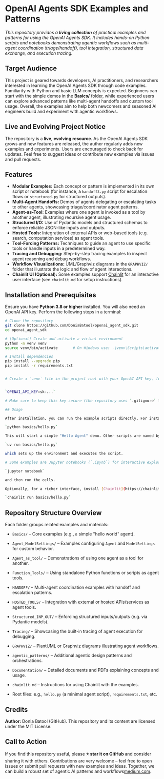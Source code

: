 # OpenAI Agents SDK Examples and Patterns

*This repository provides a **living collection** of practical examples and patterns for using the OpenAI Agents SDK. It includes hands-on Python scripts and notebooks demonstrating agentic workflows such as multi-agent coordination (triage/handoff), tool integration, structured data exchange, and execution tracing.*

## Target Audience

This project is geared towards developers, AI practitioners, and researchers interested in learning the OpenAI Agents SDK through code examples. Familiarity with Python and basic LLM concepts is expected. Beginners can start with the simple demos in the **Basics/** folder, while experienced users can explore advanced patterns like multi-agent handoffs and custom tool usage. Overall, the examples aim to help both newcomers and seasoned AI engineers build and experiment with agentic workflows.

## Live and Evolving Project Notice

The repository is a **live, evolving resource**. As the OpenAI Agents SDK grows and new features are released, the author regularly adds new examples and experiments. Users are encouraged to check back for updates. Feel free to suggest ideas or contribute new examples via issues and pull requests.

## Features

- **Modular Examples:** Each concept or pattern is implemented in its own script or notebook (for instance, a `handoff3.py` script for escalation flows or `structured.py` for structured outputs).
- **Multi-Agent Handoffs:** Demos of agents delegating or escalating tasks to other agents, showcasing triage/coordinator agent patterns.
- **Agent-as-Tool:** Examples where one agent is invoked as a tool by another agent, illustrating recursive agent usage.
- **Structured I/O:** Use of Pydantic models and structured schemas to enforce reliable JSON-like inputs and outputs.
- **Hosted Tools:** Integration of external APIs or web-based tools (e.g. search, computation services) as agent tools.
- **Tool-Forcing Patterns:** Techniques to guide an agent to use specific tools or handle inputs in a predetermined way.
- **Tracing and Debugging:** Step-by-step tracing examples to inspect agent reasoning and debug workflows.
- **Workflow Visualizations:** UML/Graphviz diagrams in the `GRAPHVIZ/` folder that illustrate the logic and flow of agent interactions.
- **Chainlit UI (Optional):** Some examples support [Chainlit](https://chainlit.io) for an interactive user interface (see `chainlit.md` for setup instructions).

## Installation and Prerequisites

Ensure you have **Python 3.8 or higher** installed. You will also need an OpenAI API key. Perform the following steps in a terminal:

```bash
# Clone the repository
git clone https://github.com/DoniaBatool/openai_agent_sdk.git
cd openai_agent_sdk

# (Optional) Create and activate a virtual environment
python -m venv venv
source venv/bin/activate       # On Windows use: .\venv\Scripts\activate

# Install dependencies
pip install --upgrade pip
pip install -r requirements.txt


# Create a `.env` file in the project root with your OpenAI API key, for example:


`OPENAI_API_KEY=sk-...` 

# Make sure to keep this key secure (the repository uses `.gitignore` to exclude it).

## Usage

After installation, you can run the example scripts directly. For instance, to run a basic agent example:

`python basics/hello.py` 

This will start a simple "Hello Agent" demo. Other scripts are named by their purpose (e.g. files in `HANDOFF/` demonstrate handoff flows, `Structured_INP_OUT/` shows structured output, etc.). Alternatively, if you have the provided CLI tools installed, you can use:

`uv run basics/hello.py` 

which sets up the environment and executes the script.

# Some examples are Jupyter notebooks (`.ipynb`) for interactive exploration. You can open them with:

`jupyter notebook` 

and then run the cells.

Optionally, for a richer interface, install [Chainlit](https://chainlit.io) and run Chainlit-enabled examples with:

`chainlit run basics/hello.py`

```


## Repository Structure Overview

Each folder groups related examples and materials:

-   `Basics/` – Core examples (e.g., a simple "hello world" agent).
    
-   `Agent_ModelSettings/` – Examples configuring `Agent` and `ModelSettings` for custom behavior.
    
-   `Agent_as_tool/` – Demonstrations of using one agent as a tool for another.
    
-   `Function_Tools/` – Using standalone Python functions or scripts as agent tools.
    
-   `HANDOFF/` – Multi-agent coordination examples with handoff and escalation patterns.
    
-   `HOSTED_TOOLS/` – Integration with external or hosted APIs/services as agent tools.
    
-   `Structured_INP_OUT/` – Enforcing structured inputs/outputs (e.g. via Pydantic models).
    
-   `Tracing/` – Showcasing the built-in tracing of agent execution for debugging.
    
-   `GRAPHVIZ/` – PlantUML or Graphviz diagrams illustrating agent workflows.
    
-   `agentic_patterns/` – Additional agentic design patterns and orchestrations.
    
-   `Documentation/` – Detailed documents and PDFs explaining concepts and usage.
    
-   `chainlit.md` – Instructions for using Chainlit with the examples.
    
-   Root files: e.g., `hello.py` (a minimal agent script), `requirements.txt`, etc.

## Credits

**Author:** Donia Batool (GitHub). This repository and its content are licensed under the MIT License.

## Call to Action

If you find this repository useful, please **⭐ star it on GitHub** and consider sharing it with others. Contributions are very welcome – feel free to open issues or submit pull requests with new examples and ideas. Together, we can build a robust set of agentic AI patterns and workflows[medium.com](https://medium.com/@donia1510aptech/diving-into-openai-agents-sdk-building-a-living-repository-of-examples-4f180cd0f04c#:~:text=Call%20to%20Action%3A).